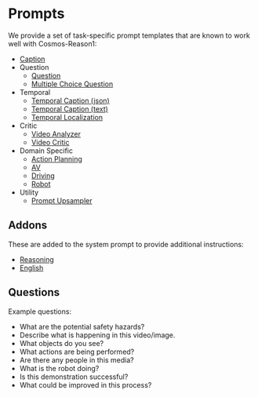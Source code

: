 # Prompts

We provide a set of task-specific prompt templates that are known to work well with Cosmos-Reason1:

* [Caption](caption.yaml)
* Question
  * [Question](question.yaml)
  * [Multiple Choice Question](multiple_choice_question.yaml)
* Temporal
  * [Temporal Caption (json)](temporal_caption_json.yaml)
  * [Temporal Caption (text)](temporal_caption_text.yaml)
  * [Temporal Localization](temporal_localization.yaml)
* Critic
  * [Video Analyzer](video_analyzer.yaml)
  * [Video Critic](video_critic.yaml)
* Domain Specific
  * [Action Planning](action_planning.yaml)
  * [AV](av.yaml)
  * [Driving](driving.yaml)
  * [Robot](robot.yaml)
* Utility
  * [Prompt Upsampler](prompt_upsampler.yaml)

## Addons

These are added to the system prompt to provide additional instructions:

* [Reasoning](addons/reasoning.txt)
* [English](addons/english.txt)

## Questions

Example questions:

* What are the potential safety hazards?
* Describe what is happening in this video/image.
* What objects do you see?
* What actions are being performed?
* Are there any people in this media?
* What is the robot doing?
* Is this demonstration successful?
* What could be improved in this process?

